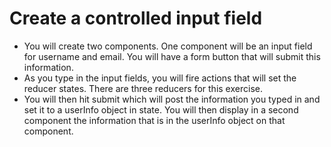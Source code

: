 # Create a controlled input field

- You will create two components. One component will be an input field for username and email. You will have a form button that will submit this information.
- As you type in the input fields, you will fire actions that will set the reducer states. There are three reducers for this exercise.
- You will then hit submit which will post the information you typed in and set it to a userInfo object in state. You will then display in a second component the information that is in the userInfo object on that component.
